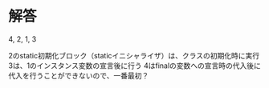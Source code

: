 # 解答
4, 2, 1, 3

2のstatic初期化ブロック（staticイニシャライザ）は、クラスの初期化時に実行
3は、1のインスタンス変数の宣言後に行う
4はfinalの変数への宣言時の代入後に代入を行うことができないので、一番最初？
